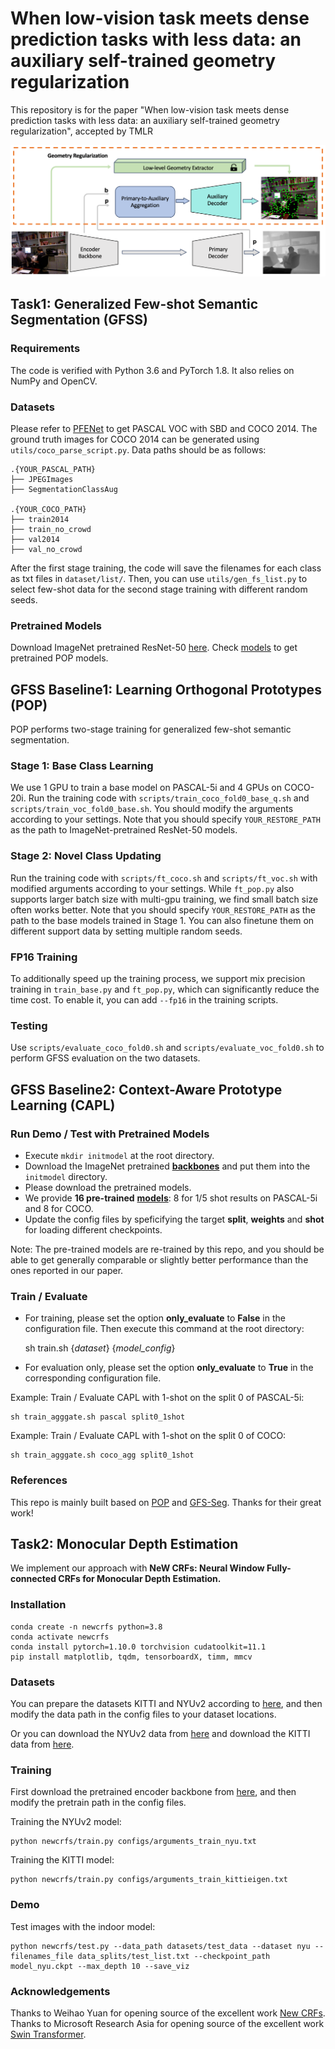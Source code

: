 # When low-vision task meets dense prediction tasks with less data: an auxiliary self-trained geometry regularization
This repository is for the paper "When low-vision task meets dense prediction tasks with less data: an auxiliary self-trained geometry regularization", accepted by TMLR

<div align="center">
  <img src="figures/network.png" width="600" />
</div>

## Task1: Generalized Few-shot Semantic Segmentation (GFSS)

### Requirements
The code is verified with Python 3.6 and PyTorch 1.8. It also relies on NumPy and OpenCV.

### Datasets
Please refer to [PFENet](https://github.com/dvlab-research/PFENet) to get PASCAL VOC with SBD and COCO 2014. The ground truth images for COCO 2014 can be generated using `utils/coco_parse_script.py`. Data paths should be as follows:
```
.{YOUR_PASCAL_PATH}
├── JPEGImages
├── SegmentationClassAug

.{YOUR_COCO_PATH}
├── train2014
├── train_no_crowd
├── val2014
├── val_no_crowd
```
After the first stage training, the code will save the filenames for each class as txt files in `dataset/list/`. Then, you can use `utils/gen_fs_list.py` to select few-shot data for the second stage training with different random seeds.

### Pretrained Models
Download ImageNet pretrained ResNet-50 [here](https://drive.google.com/file/d/1w5pRmLJXvmQQA5PtCbHhZc_uC4o0YbmA/view). Check [models](./MODELS.md) to get pretrained POP models.

## GFSS Baseline1: Learning Orthogonal Prototypes (POP) 

POP performs two-stage training for generalized few-shot semantic segmentation.

### Stage 1: Base Class Learning
We use 1 GPU to train a base model on PASCAL-5i and 4 GPUs on COCO-20i. Run the training code with `scripts/train_coco_fold0_base_q.sh` and `scripts/train_voc_fold0_base.sh`. You should modify the arguments according to your settings. Note that you should specify `YOUR_RESTORE_PATH` as the path to ImageNet-pretrained ResNet-50 models.
### Stage 2: Novel Class Updating
Run the training code with `scripts/ft_coco.sh` and `scripts/ft_voc.sh` with modified arguments according to your settings. While `ft_pop.py` also supports larger batch size with multi-gpu training, we find small batch size often works better. Note that you should specify `YOUR_RESTORE_PATH` as the path to the base models trained in Stage 1. You can also finetune them on different support data by setting multiple random seeds.
### FP16 Training
To additionally speed up the training process, we support mix precision training in `train_base.py` and `ft_pop.py`, which can significantly reduce the time cost. To enable it, you can add `--fp16` in the training scripts.
### Testing
Use `scripts/evaluate_coco_fold0.sh` and `scripts/evaluate_voc_fold0.sh` to perform GFSS evaluation on the two datasets.

## GFSS Baseline2:  Context-Aware Prototype Learning (CAPL) 

### Run Demo / Test with Pretrained Models
+ Execute `mkdir initmodel` at the root directory.
+ Download the ImageNet pretrained [**backbones**](https://mycuhk-my.sharepoint.com/:u:/g/personal/1155122171_link_cuhk_edu_hk/EQEY0JxITwVHisdVzusEqNUBNsf1CT8MsALdahUhaHrhlw?e=4%3a2o3XTL&at=9) and put them into the `initmodel` directory.
+ Please download the pretrained models.
+ We provide **16 pre-trained**  [**models**](https://mycuhk-my.sharepoint.com/:f:/g/personal/1155122171_link_cuhk_edu_hk/Ej4c5aUV1RxDpXuSjK-9BZYBKF23mgq2zR8bNYWTkIJtkA?e=Rhb1xi): 
8 for 1/5 shot results on PASCAL-5i and 8 for COCO.
+ Update the config files by speficifying the target **split**, **weights** and **shot** for loading different checkpoints.

Note: The pre-trained models are re-trained by this repo, and you should be able to get generally comparable or slightly better performance than the ones reported in our paper.


### Train / Evaluate
+ For training, please set the option **only_evaluate** to **False** in the configuration file. Then execute this command at the root directory: 

    sh train.sh {*dataset*} {*model_config*}
    
+ For evaluation only, please set the option **only_evaluate** to **True** in the corresponding configuration file. 

    
Example: Train / Evaluate CAPL with 1-shot on the split 0 of PASCAL-5i: 

    sh train_agggate.sh pascal split0_1shot   

Example: Train / Evaluate CAPL with 1-shot on the split 0 of COCO: 

    sh train_agggate.sh coco_agg split0_1shot   

### References
This repo is mainly built based on [POP](https://github.com/lsa1997/POP) and [GFS-Seg](https://github.com/dvlab-research/GFS-Seg). Thanks for their great work!

## Task2: Monocular Depth Estimation

We implement our approach with 
**NeW CRFs: Neural Window Fully-connected CRFs for Monocular Depth Estimation.** <br />

### Installation
```
conda create -n newcrfs python=3.8
conda activate newcrfs
conda install pytorch=1.10.0 torchvision cudatoolkit=11.1
pip install matplotlib, tqdm, tensorboardX, timm, mmcv
```

### Datasets
You can prepare the datasets KITTI and NYUv2 according to [here](https://github.com/cleinc/bts), and then modify the data path in the config files to your dataset locations.

Or you can download the NYUv2 data from [here](https://virutalbuy-public.oss-cn-hangzhou.aliyuncs.com/share/newcrfs/datasets/nyu/sync.zip) and download the KITTI data from [here](http://www.cvlibs.net/datasets/kitti/eval_depth.php?benchmark=depth_prediction).


### Training
First download the pretrained encoder backbone from [here](https://github.com/microsoft/Swin-Transformer), and then modify the pretrain path in the config files.

Training the NYUv2 model:
```
python newcrfs/train.py configs/arguments_train_nyu.txt
```

Training the KITTI model:
```
python newcrfs/train.py configs/arguments_train_kittieigen.txt
```


### Demo
Test images with the indoor model:
```
python newcrfs/test.py --data_path datasets/test_data --dataset nyu --filenames_file data_splits/test_list.txt --checkpoint_path model_nyu.ckpt --max_depth 10 --save_viz
```

### Acknowledgements
Thanks to Weihao Yuan for opening source of the excellent work [New CRFs](https://github.com/aliyun/NeWCRFs).
Thanks to Microsoft Research Asia for opening source of the excellent work [Swin Transformer](https://github.com/microsoft/Swin-Transformer).